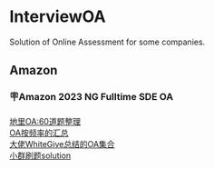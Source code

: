 # InterviewOA
Solution of Online Assessment for some companies.

## Amazon

### 🪧Amazon 2023 NG Fulltime SDE OA
[地里OA:60道题整理](https://www.1point3acres.com/bbs/thread-699232-1-1.html)  
[OA按频率的汇总](https://coda.io/d/Offer_dm5fzh3MwOp/OA1_suMAY#OA1_tua4n/r5)   
[大佬WhiteGive总结的OA集合](https://curly-oriole-764.notion.site/22ec8523c820410490092ace51489509?v=a65d5dfe1dae443385cd3bbd0aa3ce9a)  
[小群刷题solution](https://docs.google.com/spreadsheets/d/1qmHisXc8oXzkEs2QY5C-8MrHiwB-GnPWGJtq8kS4Mw8/edit#gid=0)

